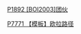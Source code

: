 [P1892 [BOI2003]团伙](https://www.luogu.com.cn/problem/P1892)

[P7771 【模板】欧拉路径](https://www.luogu.com.cn/problem/P7771)
